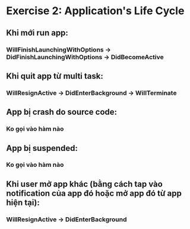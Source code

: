 #  Exercise 2: Application's Life Cycle

## Khi mới run app:
### WillFinishLaunchingWithOptions -> DidFinishLaunchingWithOptions -> DidBecomeActive

## Khi quit app từ multi task:
### WillResignActive -> DidEnterBackground -> WillTerminate

## App bị crash do source code:
### Ko gọi vào hàm nào

## App bị suspended:
### Ko gọi vào hàm nào

## Khi user mở app khác (bằng cách tap vào notification của app đó hoặc mở app đó từ app hiện tại):
### WillResignActive -> DidEnterBackground

